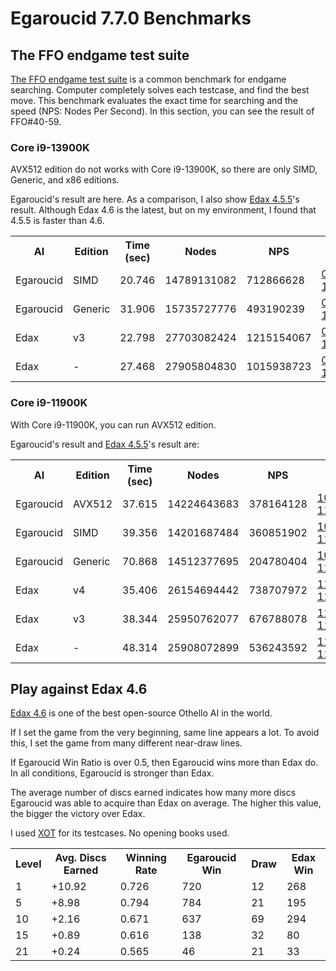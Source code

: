 # Egaroucid 7.7.0 Benchmarks

## The FFO endgame test suite

[The FFO endgame test suite](http://radagast.se/othello/ffotest.html) is a common benchmark for endgame searching. Computer completely solves each testcase, and find the best move. This benchmark evaluates the exact time for searching and the speed (NPS: Nodes Per Second). In this section, you can see the result of FFO#40-59.

### Core i9-13900K

AVX512 edition do not works with Core i9-13900K, so there are only SIMD, Generic, and x86 editions.

Egaroucid's result are here. As a comparison, I also show [Edax 4.5.5](https://github.com/okuhara/edax-reversi-AVX/releases/tag/v4.5.5)'s result. Although Edax 4.6 is the latest, but on my environment, I found that 4.5.5 is faster than 4.6.

<div class="table_wrapper">
<table>
<tr>
<th>AI</th><th>Edition</th><th>Time (sec)</th><th>Nodes</th><th>NPS</th><th>File</th>
</tr>
<tr>
<td>Egaroucid</td><td>SIMD</td><td>20.746</td><td>14789131082</td><td>712866628</td><td><a href="./files/000_ffo40_59_Core_i9-13900K_SIMD.txt">000_ffo40_59_Core_i9-13900K_SIMD.txt</a></td>
</tr>
<tr>
<td>Egaroucid</td><td>Generic</td><td>31.906</td><td>15735727776</td><td>493190239</td><td><a href="./files/001_ffo40_59_Core_i9-13900K_Generic.txt">001_ffo40_59_Core_i9-13900K_Generic.txt</a></td>
</tr>
<tr>
<td>Edax</td><td>v3</td><td>22.798</td><td>27703082424</td><td>1215154067</td><td><a href="./files/010_ffo40_59_Core_i9-13900K_edax_x64_v3.txt">010_ffo40_59_Core_i9-13900K_edax_x64_v3.txt</a></td>
</tr>
<tr>
<td>Edax</td><td>-</td><td>27.468</td><td>27905804830</td><td>1015938723</td><td><a href="./files/011_ffo40_59_Core_i9-13900K_edax_x64.txt">011_ffo40_59_Core_i9-13900K_edax_x64.txt</a></td>
</tr>
</table>
</div>



### Core i9-11900K

With Core i9-11900K, you can run AVX512 edition.

Egaroucid's result and [Edax 4.5.5](https://github.com/okuhara/edax-reversi-AVX/releases/tag/v4.5.5)'s result are:

<div class="table_wrapper">
<table>
<tr>
<th>AI</th><th>Edition</th><th>Time (sec)</th><th>Nodes</th><th>NPS</th><th>File</th>
</tr>
<tr>
<td>Egaroucid</td><td>AVX512</td><td>37.615</td><td>14224643683</td><td>378164128</td><td><a href="./files/100_ffo40_59_Core_i9-11900K_AVX512.txt">100_ffo40_59_Core_i9-11900K_AVX512.txt</a></td>
</tr>
<tr>
<td>Egaroucid</td><td>SIMD</td><td>39.356</td><td>14201687484</td><td>360851902</td><td><a href="./files/101_ffo40_59_Core_i9-11900K_SIMD.txt">101_ffo40_59_Core_i9-11900K_SIMD.txt</a></td>
</tr>
<tr>
<td>Egaroucid</td><td>Generic</td><td>70.868</td><td>14512377695</td><td>204780404</td><td><a href="./files/102_ffo40_59_Core_i9-11900K_Generic.txt">102_ffo40_59_Core_i9-11900K_Generic.txt</a></td>
</tr>
<tr>
<td>Edax</td><td>v4</td><td>35.406</td><td>26154694442</td><td>738707972</td><td><a href="./files/110_ffo40_59_Core_i9-11900K_edax_x64_v4.txt">110_ffo40_59_Core_i9-11900K_edax_x64_v4.txt</a></td>
</tr>
<tr>
<td>Edax</td><td>v3</td><td>38.344</td><td>25950762077</td><td>676788078</td><td><a href="./files/111_ffo40_59_Core_i9-11900K_edax_x64_v3.txt">111_ffo40_59_Core_i9-11900K_edax_x64_v3.txt</a></td>
</tr>
<tr>
<td>Edax</td><td>-</td><td>48.314</td><td>25908072899</td><td>536243592</td><td><a href="./files/112_ffo40_59_Core_i9-11900K_edax_x64.txt">112_ffo40_59_Core_i9-11900K_edax_x64.txt</a></td>
</tr>
</table>
</div>










## Play against Edax 4.6

[Edax 4.6](https://github.com/abulmo/edax-reversi/releases/tag/v4.6) is one of the best open-source Othello AI in the world.

If I set the game from the very beginning, same line appears a lot. To avoid this, I set the game from many different near-draw lines.

If Egaroucid Win Ratio is over 0.5, then Egaroucid wins more than Edax do. In all conditions, Egaroucid is stronger than Edax.

The average number of discs earned indicates how many more discs Egaroucid was able to acquire than Edax on average. The higher this value, the bigger the victory over Edax.

I used [XOT](https://berg.earthlingz.de/xot/index.php) for its testcases. No opening books used.

<div class="table_wrapper"><table>
<tr><th>Level</th><th>Avg. Discs Earned</th><th>Winning Rate</th><th>Egaroucid Win</th><th>Draw</th><th>Edax Win</th></tr>
<tr><td>1</td><td>+10.92</td><td>0.726</td><td>720</td><td>12</td><td>268</td></tr>
<tr><td>5</td><td>+8.98</td><td>0.794</td><td>784</td><td>21</td><td>195</td></tr>
<tr><td>10</td><td>+2.16</td><td>0.671</td><td>637</td><td>69</td><td>294</td></tr>
<tr><td>15</td><td>+0.89</td><td>0.616</td><td>138</td><td>32</td><td>80</td></tr>
<tr><td>21</td><td>+0.24</td><td>0.565</td><td>46</td><td>21</td><td>33</td></tr>
</table></div>



